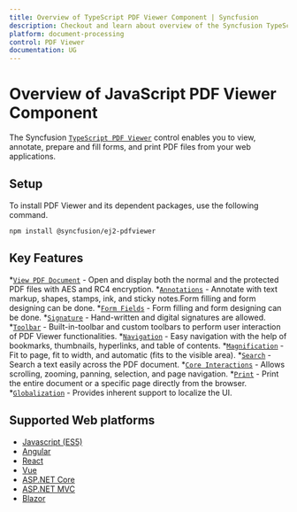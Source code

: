 ```yaml
---
title: Overview of TypeScript PDF Viewer Component | Syncfusion
description: Checkout and learn about overview of the Syncfusion TypeScript PDF Viewer component and much more details.
platform: document-processing
control: PDF Viewer
documentation: UG
---
```


# Overview of JavaScript PDF Viewer Component

The Syncfusion [`TypeScript PDF Viewer`](https://www.syncfusion.com/javascript-ui-controls/js-pdf-viewer?utm_source=npm&utm_medium=listing&utm_campaign=javascript-pdf-viewer-npm) control enables you to view, annotate, prepare and fill forms, and print PDF files from your web applications.

## Setup

To install PDF Viewer and its dependent packages, use the following command.

```
npm install @syncfusion/ej2-pdfviewer
```
## Key Features 

*[`View PDF Document`](https://ej2.syncfusion.com/documentation/pdfviewer/getting-started) - Open and display both the normal and the protected PDF files with AES and RC4 encryption.
*[`Annotations`](https://ej2.syncfusion.com/documentation/pdfviewer/annotations/text-markup-annotation) - Annotate with text markup, shapes, stamps, ink, and sticky notes.Form filling and form designing can be done.
*[`Form Fields`](https://ej2.syncfusion.com/documentation/pdfviewer/form-designer/create-fillable-pdf-forms/create-programmatically) - Form filling and form designing can be done.
*[`Signature`](https://ej2.syncfusion.com/angular/documentation/pdfviewer/handwritten-signature) - Hand-written and digital signatures are allowed.
*[`Toolbar`](https://ej2.syncfusion.com/documentation/pdfviewer/toolbar) - Built-in-toolbar and custom toolbars to perform user interaction of PDF Viewer functionalities.
*[`Navigation`](https://ej2.syncfusion.com/documentation/pdfviewer/navigation) - Easy navigation with the help of bookmarks, thumbnails, hyperlinks, and table of contents.
*[`Magnification`](https://ej2.syncfusion.com/documentation/pdfviewer/magnification) - Fit to page, fit to width, and automatic (fits to the visible area).
*[`Search`](https://ej2.syncfusion.com/documentation/pdfviewer/text-search) - Search a text easily across the PDF document.
*[`Core Interactions`](https://ej2.syncfusion.com/documentation/pdfviewer/interaction-mode) - Allows scrolling, zooming, panning, selection, and page navigation.
*[`Print`](https://ej2.syncfusion.com/documentation/pdfviewer/print) - Print the entire document or a specific page directly from the browser.
*[`Globalization`](https://ej2.syncfusion.com/documentation/pdfviewer/globalization) - Provides inherent support to localize the UI.

## Supported Web platforms

* [Javascript (ES5)](https://ej2.syncfusion.com/javascript/documentation/pdfviewer/getting-started)
* [Angular](https://ej2.syncfusion.com/angular/documentation/pdfviewer/getting-started)
* [React](https://ej2.syncfusion.com/react/documentation/pdfviewer/getting-started)
* [Vue](https://ej2.syncfusion.com/vue/documentation/pdfviewer/getting-started)
* [ASP.NET Core](https://ej2.syncfusion.com/aspnetcore/documentation/pdfviewer/getting-started)
* [ASP.NET MVC](https://ej2.syncfusion.com/aspnetmvc/documentation/pdfviewer/getting-started)
* [Blazor](https://help.syncfusion.com/document-processing/pdf/pdf-viewer/blazor/overview)